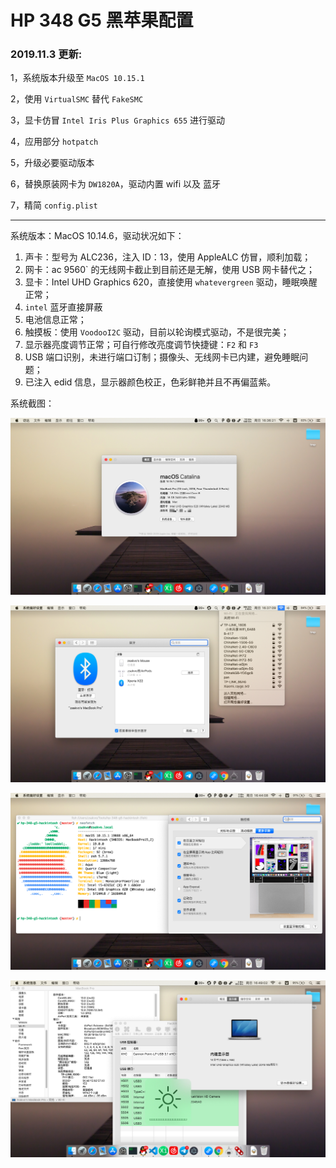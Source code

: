 # HP 348 G5 黑苹果配置

### 2019.11.3 更新:

1，系统版本升级至 `MacOS 10.15.1`

2，使用 `VirtualSMC` 替代 `FakeSMC`

3，显卡仿冒 `Intel Iris Plus Graphics 655` 进行驱动

4，应用部分 `hotpatch`

5，升级必要驱动版本

6，替换原装网卡为 `DW1820A`，驱动内置 wifi 以及 蓝牙

7，精简 `config.plist`

---

系统版本：MacOS 10.14.6，驱动状况如下：

1. 声卡：型号为 ALC236，注入 ID：13，使用 AppleALC 仿冒，顺利加载；
2. 网卡：ac 9560` 的无线网卡截止到目前还是无解，使用 USB 网卡替代之；
3. 显卡：Intel UHD Graphics 620，直接使用 `whatevergreen` 驱动，睡眠唤醒正常；
4. `intel` 蓝牙直接屏蔽
5. 电池信息正常；
6. 触摸板：使用 `VoodooI2C` 驱动，目前以轮询模式驱动，不是很完美；
7. 显示器亮度调节正常；可自行修改亮度调节快捷键：`F2` 和 `F3`
8. USB 端口识别，未进行端口订制；摄像头、无线网卡已内建，避免睡眠问题；
9. 已注入 edid 信息，显示器颜色校正，色彩鲜艳并且不再偏蓝紫。

系统截图：

![](images/1.jpg)

![](images/2.jpg)

![](images/3.jpg)

![](images/4.jpg)
